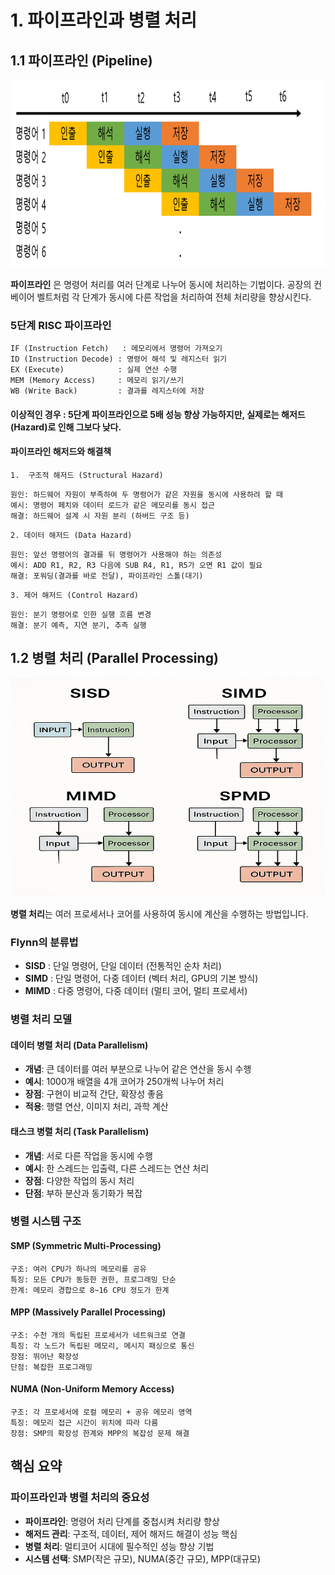 # 1. 파이프라인과 병렬 처리

## 1.1 파이프라인 (Pipeline)

<img src="images\파이프라인.png" width="700" height="300"/>

**파이프라인** 은 명령어 처리를 여러 단계로 나누어 동시에 처리하는 기법이다. 공장의 컨베이어 벨트처럼 각 단계가 동시에 다른 작업을 처리하여 전체 처리량을 향상시킨다.

### 5단계 RISC 파이프라인

```
IF (Instruction Fetch)   : 메모리에서 명령어 가져오기
ID (Instruction Decode) : 명령어 해석 및 레지스터 읽기
EX (Execute)            : 실제 연산 수행
MEM (Memory Access)     : 메모리 읽기/쓰기
WB (Write Back)         : 결과를 레지스터에 저장
```

#### 이상적인 경우 : 5단계 파이프라인으로 5배 성능 향상 가능하지만, 실제로는 해저드(Hazard)로 인해 그보다 낮다.

#### 파이프라인 해저드와 해결책

`1.  구조적 해저드 (Structural Hazard)`

```
원인: 하드웨어 자원이 부족하여 두 명령어가 같은 자원을 동시에 사용하려 할 때
예시: 명령어 페치와 데이터 로드가 같은 메모리를 동시 접근
해결: 하드웨어 설계 시 자원 분리 (하버드 구조 등)
```

`2. 데이터 해저드 (Data Hazard)`

```
원인: 앞선 명령어의 결과를 뒤 명령어가 사용해야 하는 의존성
예시: ADD R1, R2, R3 다음에 SUB R4, R1, R5가 오면 R1 값이 필요
해결: 포워딩(결과를 바로 전달), 파이프라인 스톨(대기)
```

`3. 제어 해저드 (Control Hazard)`

```
원인: 분기 명령어로 인한 실행 흐름 변경
해결: 분기 예측, 지연 분기, 추측 실행
```

## 1.2 병렬 처리 (Parallel Processing)

<img src="images\병렬처리 기법.png" width="600" height="350"/>

**병렬 처리**는 여러 프로세서나 코어를 사용하여 동시에 계산을 수행하는 방법입니다.

### Flynn의 분류법

- **SISD** : 단일 명령어, 단일 데이터 (전통적인 순차 처리)
- **SIMD** : 단일 명령어, 다중 데이터 (벡터 처리, GPU의 기본 방식)
- **MIMD** : 다중 명령어, 다중 데이터 (멀티 코어, 멀티 프로세서)

### 병렬 처리 모델

#### 데이터 병렬 처리 (Data Parallelism)

- **개념**: 큰 데이터를 여러 부분으로 나누어 같은 연산을 동시 수행
- **예시**: 1000개 배열을 4개 코어가 250개씩 나누어 처리
- **장점**: 구현이 비교적 간단, 확장성 좋음
- **적용**: 행렬 연산, 이미지 처리, 과학 계산

#### 태스크 병렬 처리 (Task Parallelism)

- **개념**: 서로 다른 작업을 동시에 수행
- **예시**: 한 스레드는 입출력, 다른 스레드는 연산 처리
- **장점**: 다양한 작업의 동시 처리
- **단점**: 부하 분산과 동기화가 복잡

### 병렬 시스템 구조

#### SMP (Symmetric Multi-Processing)

```
구조: 여러 CPU가 하나의 메모리를 공유
특징: 모든 CPU가 동등한 권한, 프로그래밍 단순
한계: 메모리 경합으로 8~16 CPU 정도가 한계
```

#### MPP (Massively Parallel Processing)

```
구조: 수천 개의 독립된 프로세서가 네트워크로 연결
특징: 각 노드가 독립된 메모리, 메시지 패싱으로 통신
장점: 뛰어난 확장성
단점: 복잡한 프로그래밍
```

#### NUMA (Non-Uniform Memory Access)

```
구조: 각 프로세서에 로컬 메모리 + 공유 메모리 영역
특징: 메모리 접근 시간이 위치에 따라 다름
장점: SMP의 확장성 한계와 MPP의 복잡성 문제 해결
```

## 핵심 요약

### 파이프라인과 병렬 처리의 중요성

- **파이프라인**: 명령어 처리 단계를 중첩시켜 처리량 향상
- **해저드 관리**: 구조적, 데이터, 제어 해저드 해결이 성능 핵심
- **병렬 처리**: 멀티코어 시대에 필수적인 성능 향상 기법
- **시스템 선택**: SMP(작은 규모), NUMA(중간 규모), MPP(대규모)
